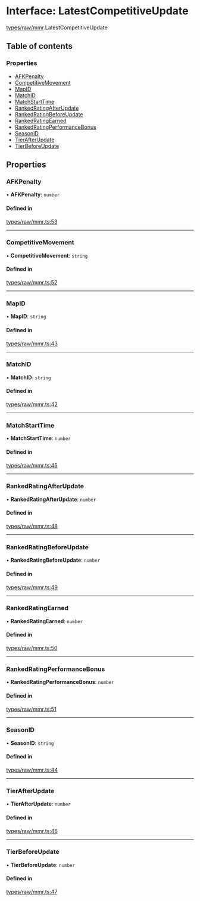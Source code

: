 # Interface: LatestCompetitiveUpdate

[types/raw/mmr](../modules/types_raw_mmr.md).LatestCompetitiveUpdate

## Table of contents

### Properties

- [AFKPenalty](types_raw_mmr.LatestCompetitiveUpdate.md#afkpenalty)
- [CompetitiveMovement](types_raw_mmr.LatestCompetitiveUpdate.md#competitivemovement)
- [MapID](types_raw_mmr.LatestCompetitiveUpdate.md#mapid)
- [MatchID](types_raw_mmr.LatestCompetitiveUpdate.md#matchid)
- [MatchStartTime](types_raw_mmr.LatestCompetitiveUpdate.md#matchstarttime)
- [RankedRatingAfterUpdate](types_raw_mmr.LatestCompetitiveUpdate.md#rankedratingafterupdate)
- [RankedRatingBeforeUpdate](types_raw_mmr.LatestCompetitiveUpdate.md#rankedratingbeforeupdate)
- [RankedRatingEarned](types_raw_mmr.LatestCompetitiveUpdate.md#rankedratingearned)
- [RankedRatingPerformanceBonus](types_raw_mmr.LatestCompetitiveUpdate.md#rankedratingperformancebonus)
- [SeasonID](types_raw_mmr.LatestCompetitiveUpdate.md#seasonid)
- [TierAfterUpdate](types_raw_mmr.LatestCompetitiveUpdate.md#tierafterupdate)
- [TierBeforeUpdate](types_raw_mmr.LatestCompetitiveUpdate.md#tierbeforeupdate)

## Properties

### AFKPenalty

• **AFKPenalty**: `number`

#### Defined in

[types/raw/mmr.ts:53](https://github.com/jameslinimk/unofficial-valorant-api/blob/1def087/package/src/types/raw/mmr.ts#L53)

___

### CompetitiveMovement

• **CompetitiveMovement**: `string`

#### Defined in

[types/raw/mmr.ts:52](https://github.com/jameslinimk/unofficial-valorant-api/blob/1def087/package/src/types/raw/mmr.ts#L52)

___

### MapID

• **MapID**: `string`

#### Defined in

[types/raw/mmr.ts:43](https://github.com/jameslinimk/unofficial-valorant-api/blob/1def087/package/src/types/raw/mmr.ts#L43)

___

### MatchID

• **MatchID**: `string`

#### Defined in

[types/raw/mmr.ts:42](https://github.com/jameslinimk/unofficial-valorant-api/blob/1def087/package/src/types/raw/mmr.ts#L42)

___

### MatchStartTime

• **MatchStartTime**: `number`

#### Defined in

[types/raw/mmr.ts:45](https://github.com/jameslinimk/unofficial-valorant-api/blob/1def087/package/src/types/raw/mmr.ts#L45)

___

### RankedRatingAfterUpdate

• **RankedRatingAfterUpdate**: `number`

#### Defined in

[types/raw/mmr.ts:48](https://github.com/jameslinimk/unofficial-valorant-api/blob/1def087/package/src/types/raw/mmr.ts#L48)

___

### RankedRatingBeforeUpdate

• **RankedRatingBeforeUpdate**: `number`

#### Defined in

[types/raw/mmr.ts:49](https://github.com/jameslinimk/unofficial-valorant-api/blob/1def087/package/src/types/raw/mmr.ts#L49)

___

### RankedRatingEarned

• **RankedRatingEarned**: `number`

#### Defined in

[types/raw/mmr.ts:50](https://github.com/jameslinimk/unofficial-valorant-api/blob/1def087/package/src/types/raw/mmr.ts#L50)

___

### RankedRatingPerformanceBonus

• **RankedRatingPerformanceBonus**: `number`

#### Defined in

[types/raw/mmr.ts:51](https://github.com/jameslinimk/unofficial-valorant-api/blob/1def087/package/src/types/raw/mmr.ts#L51)

___

### SeasonID

• **SeasonID**: `string`

#### Defined in

[types/raw/mmr.ts:44](https://github.com/jameslinimk/unofficial-valorant-api/blob/1def087/package/src/types/raw/mmr.ts#L44)

___

### TierAfterUpdate

• **TierAfterUpdate**: `number`

#### Defined in

[types/raw/mmr.ts:46](https://github.com/jameslinimk/unofficial-valorant-api/blob/1def087/package/src/types/raw/mmr.ts#L46)

___

### TierBeforeUpdate

• **TierBeforeUpdate**: `number`

#### Defined in

[types/raw/mmr.ts:47](https://github.com/jameslinimk/unofficial-valorant-api/blob/1def087/package/src/types/raw/mmr.ts#L47)
